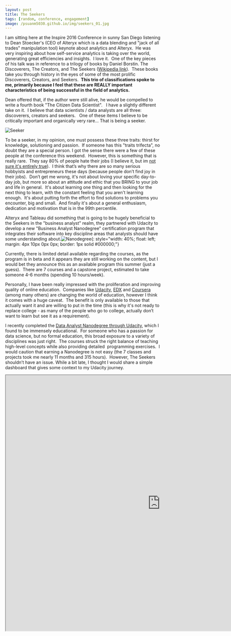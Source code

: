 ```yaml
---
layout: post
title: The Seekers
tags: [random, conference, engagement]
image: /psuanm5030.github.io/img/seekers_01.jpg
---
```


I am sitting here at the Inspire 2016 Conference in sunny San Diego listening to Dean Stoecker's (CEO of Alteryx which is a data blending and "jack of all trades" manipulation tool) keynote about analytics and Alteryx.  He was very inspiring about how self-service analytics is taking over the world, generating great efficiencies and insights.  I love it.  One of the key pieces of his talk was in reference to a trilogy of books by Daniel Borstin. The Discoverers, The Creators, and The Seekers ([Wikipedia link](https://en.m.wikipedia.org/wiki/The_Seekers_(book))).  These books take you through history in the eyes of some of the most prolific Discoverers, Creators, and Seekers.  **This trio of classifications spoke to me, primarily because I feel that these are REALLY important characteristics of being successful in the field of analytics.**

Dean offered that, if the author were still alive, he would be compelled to write a fourth book "The Citizen Data Scientist".   I have a slightly different take on it.  I believe that data scientists / data analysts are all three: discoverers, creators and seekers.   One of these items I believe to be critically important and organically very rare… That is being a seeker.  

![Seeker](/psuanm5030.github.io/img/seekers_01.jpg)  

To be a seeker, in my opinion, one must possess these three traits: thirst for knowledge, solutioning and passion.  If someone has this "traits trifecta", no doubt they are a special person. I got the sense there were a few of these people at the conference this weekend.  However, this is something that is really rare.  They say 80% of people hate their jobs (I believe it, but im [not sure it's entirely true](https://skeptics.stackexchange.com/questions/31497/do-80-of-people-hate-their-job)).  I think that’s why there are so many serious hobbyists and entrepreneurs these days (because people don’t find joy in their jobs).  Don’t get me wrong, it's not about loving your specific day-to-day job, but more so about an attitude and ethic that you BRING to your job and life in general.  It's about learning one thing and then looking for the next thing to learn, with the constant feeling that you aren't learning enough.  It's about putting forth the effort to find solutions to problems you encounter, big and small.  And finally it's about a general enthusiasm, dedication and motivation that is in the 99th percentile.  

Alteryx and Tableau did something that is going to be hugely beneficial to the Seekers in the "business analyst" realm, they partnered with Udacity to develop a new "Business Analyst Nanodegree" certification program that integrates their software into key discipline areas that analysts should have some understanding about.![Nanodegree](/psuanm5030.github.io/img/seekers_02.jpg){: style="width: 40%; float: left; margin: 4px 10px 0px 0px; border: 1px solid #000000;"}  

Currently, there is limited detail available regarding the courses, as the program is in beta and it appears they are still working on the content, but I would bet they announce this as an available program this summer (just a guess).  There are 7 courses and a capstone project, estimated to take someone 4-6 months (spending 10 hours/week).  

Personally, I have been really impressed with the proliferation and improving quality of online education.  Companies like [Udacity](https://www.udacity.com/), [EDX](https://www.edx.org/) and [Coursera](https://www.coursera.org/) (among many others) are changing the world of education, however I think it comes with a huge caveat.  The benefit is only available to those that actually want it and are willing to put in the time (this is why it's not ready to replace college - as many of the people who go to college, actually don’t want to learn but see it as a requirement).  

I recently completed the [Data Analyst Nanodegree through Udacity](https://www.udacity.com/course/data-analyst-nanodegree--nd002), which I found to be immensely educational.  For someone who has a passion for data science, but no formal education, this broad exposure to a variety of disciplines was just right.  The courses struck the right balance of teaching high-level concepts while also providing detailed  programming exercises.  I would caution that earning a Nanodegree is not easy (the 7 classes and projects took me nearly 11 months and 315 hours).  However, The Seekers shouldn’t have an issue. While a bit late, I thought I would share a simple dashboard that gives some context to my Udacity journey.  

<iframe src="https://public.tableau.com/views/MyUdacityJourney_0/Journey?:embed=y&:showVizHome=no&:host_url=https%3A%2F%2Fpublic.tableau.com%2F&:tabs=no&:toolbar=yes&:animate_transition=yes&:display_static_image=no&:display_spinner=no&:display_overlay=yes&:display_count=yes&:loadOrderID=0" height="827" width="1000"></iframe>
